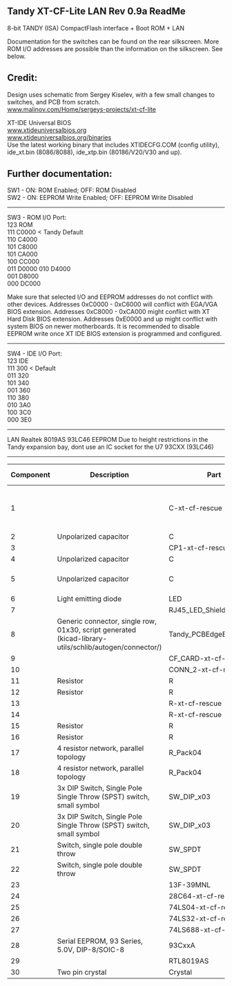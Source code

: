 Tandy XT-CF-Lite LAN Rev 0.9a ReadMe
----------------------------

8-bit TANDY (ISA) CompactFlash interface + Boot ROM + LAN

Documentation for the switches can be found on the rear silkscreen. More ROM I/O addresses are possible than the information on the silkscreen. See below.

Credit:
-------
Design uses schematic from Sergey Kiselev, with a few small changes to switches, and PCB from scratch.\
www.malinov.com/Home/sergeys-projects/xt-cf-lite

XT-IDE Universal BIOS\
www.xtideuniversalbios.org  
www.xtideuniversalbios.org/binaries  
Use the latest working binary that includes XTIDECFG.COM (config utility), ide_xt.bin (8086/8088), ide_xtp.bin (80186/V20/V30 and up).




Further documentation:
----------------------

SW1 - ON: ROM Enabled; OFF: ROM Disabled\
SW2 - ON: EEPROM Write Enabled; OFF: EEPROM Write Disabled

---

SW3 - ROM I/O Port:  
123 ROM  
111 C0000  < Tandy Default  
110 C4000  
101 C8000  
101 CA000  
100 CC000  
011 D0000 
010 D4000  
001 D8000  
000 DC000  

Make sure that selected I/O and EEPROM addresses do not conflict with other devices.
Addresses 0xC0000 - 0xC6000 will conflict with EGA/VGA BIOS extension.
Addresses 0xC8000 - 0xCA000 might conflict with XT Hard Disk BIOS extension.
Addresses 0xE0000 and up might conflict with system BIOS on newer motherboards.
It is recommended to disable EEPROM write once XT IDE BIOS extension is programmed and configured.

---

SW4 - IDE I/O Port:  
123 IDE  
111 300 < Default  
011 320  
101 340  
001 360  
110 380  
010 3A0  
100 3C0  
000 3E0  

---

LAN 
Realtek 8019AS 93LC46 EEPROM
Due to height restrictions in the Tandy expansion bay, dont use an IC socket for the U7 93CXX   (93LC46)



---

| Component | Description | Part | References | Value | Footprint | Quantity Per PCB |
|---|---|---|---|---|---|---|
| 1 |  | C-xt-cf-rescue | C1 C2 C3 C4 C5 C6 C15 C16 C17 C18 C19 | 100nF | C_0805_HandSoldering | 11 |
| 2 | Unpolarized capacitor | C | C20 | 100nF | C_0805_HandSoldering | 1 |
| 3 |  | CP1-xt-cf-rescue | C7 C8 | 10uF | C_0805_HandSoldering | 2 |
| 4 | Unpolarized capacitor | C | C21 | 47uF 10V | CP_Tantalum_Case-D_EIA-7343-31_Hand | 1 |
| 5 | Unpolarized capacitor | C | C9 C10 C11 C12 C13 C14 | C | C_0805_HandSoldering | 6 |
| 6 | Light emitting diode | LED | D1 | IDE LED | LED_D3.0mm | 1 |
| 7 |  | RJ45_LED_Shielded | J2 | RJ45_LED_Shielded | 8P8C_yellow_green_Ckmtw_C133529 | 1 |
| 8 | Generic connector, single row, 01x30, script generated (kicad-library-utils/schlib/autogen/connector/) | Tandy_PCBEdgeBus_02x30 | J1 | Tandy_PCBEdgeBus_02x30 | Connector_PCBEdge_Tandy1400LT | 1 |
| 9 |  | CF_CARD-xt-cf-rescue | P1 | CF_CARD | CF_Slot_3M_N7E50-7516TS0884 | 1 |
| 10 |  | CONN_2-xt-cf-rescue | P2 | IDE LED | PinHeader_1x02_P2.54mm_Horizontal | 1 |
| 11 | Resistor | R | R3 | 200R | R_0805_HandSoldering | 1 |
| 12 | Resistor | R | R5 R6 | 1K | R_0805_HandSoldering | 2 |
| 13 |  | R-xt-cf-rescue | R1 | 5.6k | C_0805_2012Metric_Pad1.15x1.40mm_HandSolder | 1 |
| 14 |  | R-xt-cf-rescue | R2 | 10K | C_0805_2012Metric_Pad1.15x1.40mm_HandSolder | 1 |
| 15 | Resistor | R | R7 | 10K | R_0805_HandSoldering | 1 |
| 16 | Resistor | R | R4 | 27k | R_0805_HandSoldering | 1 |
| 17 | 4 resistor network, parallel topology | R_Pack04 | RN1 RN2 RN3 | 10K | R_Array_Convex_4x1206 | 3 |
| 18 | 4 resistor network, parallel topology | R_Pack04 | RN4 | 1K | R_Array_Convex_4x1206 | 1 |
| 19 | 3x DIP Switch, Single Pole Single Throw (SPST) switch, small symbol | SW_DIP_x03 | SW4 | IDE Addr | SW_DIP_SPSTx03_Slide_9.78x9.8mm_W7.62mm_P2.54mm | 1 |
| 20 | 3x DIP Switch, Single Pole Single Throw (SPST) switch, small symbol | SW_DIP_x03 | SW3 | ROM Addr | SW_DIP_SPSTx03_Slide_9.78x9.8mm_W7.62mm_P2.54mm | 1 |
| 21 | Switch, single pole double throw | SW_SPDT | SW1 | ROM Enable | CKCOMP-OS102011MA1QN1 | 1 |
| 22 | Switch, single pole double throw | SW_SPDT | SW2 | ROM Write Enable | CKCOMP-OS102011MA1QN1 | 1 |
| 23 |  | 13F-39MNL | T1 | 13F-39MNL | SOIC-16W-12_7.5x10.3mm_P1.27mm | 1 |
| 24 |  | 28C64-xt-cf-rescue | U1 | 28C64 | DIP-28_W15.24mm_Socket | 1 |
| 25 |  | 74LS04-xt-cf-rescue | U5 | 74LS04 | SOIC-14_3.9x8.7mm_P1.27mm | 1 |
| 26 |  | 74LS32-xt-cf-rescue | U4 | 74LS32 | SOIC-14_3.9x8.7mm_P1.27mm | 1 |
| 27 |  | 74LS688-xt-cf-rescue | U2 U3 | 74LS688 | SOIC-20W_7.5x12.8mm_P1.27mm | 2 |
| 28 | Serial EEPROM, 93 Series, 5.0V, DIP-8/SOIC-8 | 93CxxA | U7 | 93CxxA | IC_DIP8_300 | 1 |
| 29 |  | RTL8019AS | U6 | RTL8019AS | LQFP-14x20mm_P0.5mmRealtek | 1 |
| 30 | Two pin crystal | Crystal | Y2 | 20Mhz Crystal | Resonator-2pin_w8.0mm_h3.5mm | 1 |

